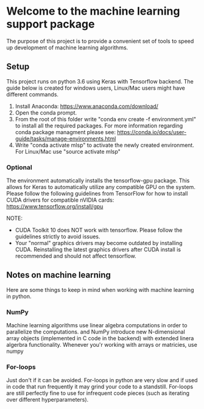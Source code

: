 # Welcome to the machine learning support package
The purpose of this project is to provide a convenient set of tools to speed up development of machine learning algorithms.

## Setup
This project runs on python 3.6 using Keras with Tensorflow backend. The guide below is created for windows users, Linux/Mac users might have different commands.

1. Install Anaconda: https://www.anaconda.com/download/
2. Open the conda prompt.
3. From the root of this folder write "conda env create -f environment.yml" to install all the required packages.
    For more information regarding conda package managment please see: https://conda.io/docs/user-guide/tasks/manage-environments.html
4. Write "conda activate mlsp" to activate the newly created environment.
    For Linux/Mac use "source activate mlsp"


### Optional
The environment automatically installs the tensorflow-gpu package. This allows for Keras to automatically utilize any compatible GPU on the system. 
Please follow the following guidelines from TensorFlow for how to install CUDA drivers for compatible nVIDIA cards: 
https://www.tensorflow.org/install/gpu

NOTE: 
- CUDA Toolkit 10 does NOT work with tensorflow. Please follow the guidelines strictly to avoid issues.
- Your "normal" graphics drivers may become outdated by installing CUDA. Reinstalling the latest graphics drivers after CUDA install is recommended and should not affect tensorflow.

## Notes on machine learning
Here are some things to keep in mind when working with machine learning in python.
### NumPy
Machine learning algorithms use linear algebra computations in order to parallelize the computations. and NumPy introduce new N-dimensional array objects (implemented in C code in the backend) with extended linera algerbra functionality.
Whenever you'r working with arrays or matricies, use numpy 

### For-loops
Just don't if it can be avoided. For-loops in python are very slow and if used in code that run frequently it may grind your code to a standstill. For-loops are still perfectly fine to use for infrequent code pieces (such as iterating over different hyperparameters). 

